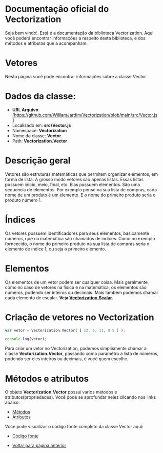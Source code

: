 # Documentação oficial do Vectorization
Seja bem vindo!. Está é a documentação da biblioteca Vectorization.
Aqui você poderá encontrar informações a respeito desta biblioteca, e dos métodos e atributos que a acompanham.

# Vetores
Nesta página você pode encontrar informações sobre a classe Vector

# Dados da classe:
 - **URL Arquivo**: [https://github.com/WilliamJardim/Vectorization/blob/main/src/Vector.js] 
 - Localizado em: **src/Vector.js**
 - Namespace: **Vectorization**
 - Nome da classe: **Vector**
 - Path: **Vectorization.Vector**

# Descrição geral
Vetores são estruturas matemáticas que permitem organizar elementos, em forma de lista. A grosso modo vetores são apenas listas. Essas listas possuem inicio, meio, final, etc. Elas possuem elementos. São uma sequencia de elementos. Por exemplo pense na sua lista de compras, cada nome de um produto é um elemento. E o nome do primeiro produto seria o produto número 1. 

# Índices
Os vetores possuem identificadores para seus elementos, basicamente números, que na matemática são chamados de índices. Como no exemplo forncecido, o nome do primeiro produto na sua lista de compras seria o elemento de índice 1, ou seja o primeiro elemento.

# Elementos
Os elementos de um vetor podem ser qualquer coisa. Mais geralmente, como no caso de vetores na física e na matemática, os elementos são números, podendo ser inteiros ou decimais. Mais também podemos chamar cada elemento de escalar. **Veja [Vectorization.Scalar](../Scalar/page.md).**

# Criação de vetores no Vectorization
```javascript
var vetor = Vectorization.Vector( [ 12, 5, 11, 8.5 ] );

console.log(vetor);
```

Para criar um vetor no Vectorization, podemos simplismente chamar a classe **Vectorization.Vector**, passando como paramêtro a lista de números, podendo ser eles inteiros ou decimais, é você quem escolhe.

# Métodos e atributos
O objeto **Vectorization.Vector** possui varios métodos e atributos(propriedades). Você pode se aprofundar neles clicando nos links abaixo:
- [Métodos](Metodos/page.md)
- [Atributos](Atributos/page.md)

Voce pode visualizar o código fonte completo da classe Vector aqui:
* [Código fonte](https://github.com/WilliamJardim/Vectorization/blob/main/src/Vector.js)

* [Voltar para página anterior](../page.md)